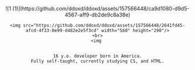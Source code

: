 <div align="center" class="head-me" style="display: flex; flex-flow: column wrap;">
<!-- HEY! You are free to use this layout, and i would be wery happy if you keep "readme layout made by https://github.com/nichind" in it ^_^ -->
![1 (1)](https://github.com/ddoxd/ddoxd/assets/157566448/ca9d1080-d9d5-4567-aff9-db2de9c8a38e)



	<img src="https://github.com/ddoxd/ddoxd/assets/157566448/2641fd45-afcd-4f33-8e99-d482e2e5f3cd" width="560" height="290"/>
	<br>
	<img 
 
	
	16 y.o. developer born in America.
	Fully self-taught, currently studying CS, and HTML.

</div>




